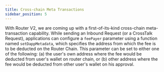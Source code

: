 ```yaml
---
title: Cross-chain Meta Transactions
sidebar_position: 5
---
```


With Router V2, we are coming up with a first-of-its-kind cross-chain meta-transaction capability. While sending an Inbound Request (or a CrossTalk Request), applications can configure a `feePayer` parameter using a function named `setDappMetadata`, which specifies the address from which the fee is to be deducted on the Router Chain. This parameter can be set to either one of the following: (a) the user's own address where the fee would be deducted from user's wallet on router chain, or (b) other address where the fee would be deducted from other user's wallet on his approval.
